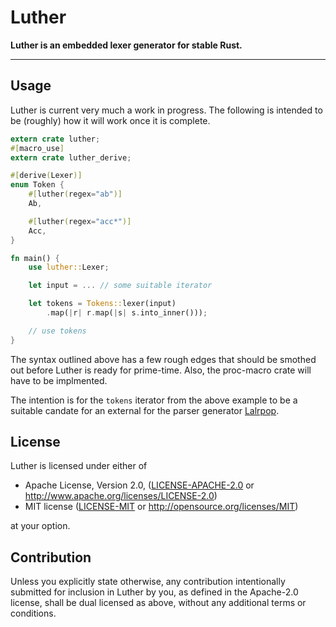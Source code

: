 # Luther

**Luther is an embedded lexer generator for stable Rust.**

---
## Usage

Luther is current very much a work in progress. The following is intended to
be (roughly) how it will work once it is complete.

```rust
extern crate luther;
#[macro_use]
extern crate luther_derive;

#[derive(Lexer)]
enum Token {
    #[luther(regex="ab")]
    Ab,

    #[luther(regex="acc*")]
    Acc,
}

fn main() {
    use luther::Lexer;

    let input = ... // some suitable iterator

    let tokens = Tokens::lexer(input)
        .map(|r| r.map(|s| s.into_inner()));

    // use tokens
}
```

The syntax outlined above has a few rough edges that should be smothed out
before Luther is ready for prime-time. Also, the proc-macro crate will have
to be implmented.

The intention is for the `tokens` iterator from the above example to be a
suitable candate for an external for the parser generator [Lalrpop].

[Lalrpop]:https://crates.io/crates/lalrpop

## License

Luther is licensed under either of

 * Apache License, Version 2.0, ([LICENSE-APACHE-2.0](LICENSE-APACHE-2.0) or
   http://www.apache.org/licenses/LICENSE-2.0)
 * MIT license ([LICENSE-MIT](LICENSE-MIT) or
   http://opensource.org/licenses/MIT)

at your option.

## Contribution

Unless you explicitly state otherwise, any contribution intentionally submitted
for inclusion in Luther by you, as defined in the Apache-2.0 license, shall be
dual licensed as above, without any additional terms or conditions.
